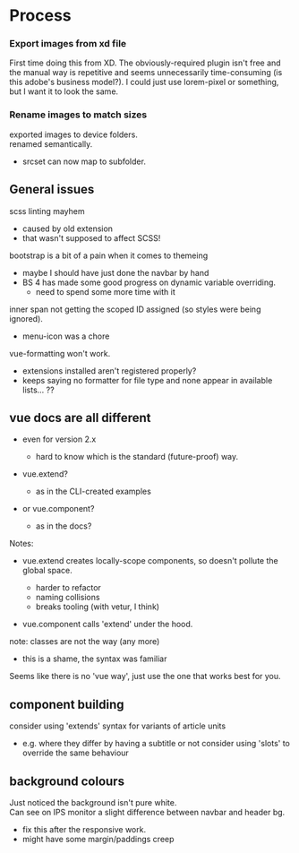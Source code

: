 # Process

### Export images from xd file

First time doing this from XD.  The obviously-required plugin isn't free and the manual way is repetitive and seems unnecessarily time-consuming (is this adobe's business model?).  I could just use lorem-pixel or something, but I want it to look the same.

### Rename images to match sizes

exported images to device folders.  
renamed semantically.

- srcset can now map to subfolder.

## General issues

scss linting mayhem

- caused by old extension
- that wasn't supposed to affect SCSS!

bootstrap is a bit of a pain when it comes to themeing

- maybe I should have just done the navbar by hand
- BS 4 has made some good progress on dynamic variable overriding.
  - need to spend some more time with it

inner span not getting the scoped ID assigned (so styles were being ignored).

- menu-icon was a chore

vue-formatting won't work.

- extensions installed aren't registered properly?
- keeps saying no formatter for file type and none appear in available lists... ??


## vue docs are all different

- even for version 2.x

  - hard to know which is the standard (future-proof) way.

- vue.extend?

  - as in the CLI-created examples

- or vue.component?
  
  - as in the docs?

Notes:

  - vue.extend creates locally-scope components, so doesn't pollute the global space.

    - harder to refactor
    - naming collisions
    - breaks tooling (with vetur, I think)
  - vue.component calls 'extend' under the hood.

note: classes are not the way (any more)

- this is a shame, the syntax was familiar

Seems like there is no 'vue way', just use the one that works best for you.


## component building

consider using 'extends' syntax for variants of article units
  - e.g. where they differ by having a subtitle or not
consider using 'slots' to override the same behaviour

## background colours

Just noticed the background isn't pure white.  
Can see on IPS monitor a slight difference between navbar and header bg.

- fix this after the responsive work.
- might have some margin/paddings creep


